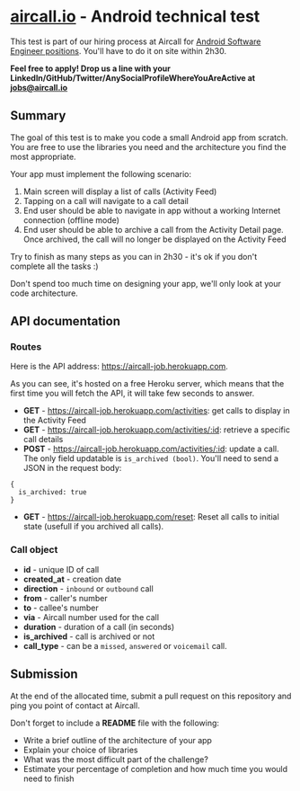# [aircall.io](https://aircall.io) - Android technical test

This test is part of our hiring process at Aircall for [Android Software Engineer positions](https://aircall.io/jobs). You'll have to do it on site within 2h30.

**Feel free to apply! Drop us a line with your LinkedIn/GitHub/Twitter/AnySocialProfileWhereYouAreActive at jobs@aircall.io**


## Summary

The goal of this test is to make you code a small Android app from scratch. You are free to use the libraries you need and the architecture you find the most appropriate.

Your app must implement the following scenario:

1. Main screen will display a list of calls (Activity Feed)
2. Tapping on a call will navigate to a call detail
3. End user should be able to navigate in app without a working Internet connection (offline mode)
4. End user should be able to archive a call from the Activity Detail page. Once archived, the call will no longer be displayed on the Activity Feed


Try to finish as many steps as you can in 2h30 - it's ok if you don't complete all the tasks :)

Don't spend too much time on designing your app, we'll only look at your code architecture.



## API documentation

### Routes

Here is the API address: https://aircall-job.herokuapp.com.

As you can see, it's hosted on a free Heroku server, which means that the first time you will fetch the API, it will take few seconds to answer.

- **GET** - https://aircall-job.herokuapp.com/activities: get calls to display in the Activity Feed
- **GET** - https://aircall-job.herokuapp.com/activities/:id: retrieve a specific call details
- **POST** - https://aircall-job.herokuapp.com/activities/:id: update a call. The only field updatable is `is_archived (bool)`. You'll need to send a JSON in the request body:
```
{
  is_archived: true
}
```
- **GET** - https://aircall-job.herokuapp.com/reset: Reset all calls to initial state (usefull if you archived all calls).


### Call object

- **id** - unique ID of call
- **created_at** - creation date
- **direction** - `inbound` or `outbound` call
- **from** - caller's number
- **to** - callee's number
- **via** - Aircall number used for the call
- **duration** - duration of a call (in seconds)
- **is_archived** - call is archived or not
- **call_type** - can be a `missed`, `answered` or `voicemail` call.



## Submission

At the end of the allocated time, submit a pull request on this repository and ping you point of contact at Aircall.

Don't forget to include a **README** file with the following:
- Write a brief outline of the architecture of your app
- Explain your choice of libraries
- What was the most difficult part of the challenge?
- Estimate your percentage of completion and how much time you would need to finish
